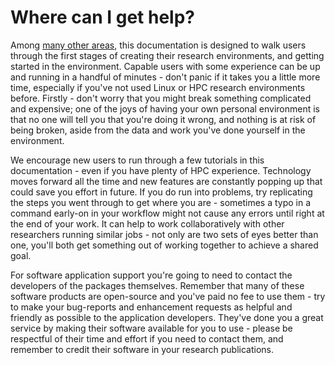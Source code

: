 # Where can I get help?

Among [many other areas](/#what-does-this-cover), this documentation is designed to walk users through the first stages of creating their research environments, and getting started in the environment. Capable users with some experience can be up and running in a handful of minutes - don't panic if it takes you a little more time, especially if you've not used Linux or HPC research environments before. Firstly - don't worry that you might break something complicated and expensive; one of the joys of having your own personal environment is that no one will tell you that you're doing it wrong, and nothing is at risk of being broken, aside from the data and work you've done yourself in the environment.

We encourage new users to run through a few tutorials in this documentation - even if you have plenty of HPC experience. Technology moves forward all the time and new features are constantly popping up that could save you effort in future. If you do run into problems, try replicating the steps you went through to get where you are - sometimes a typo in a command early-on in your workflow might not cause any errors until right at the end of your work. It can help to work collaboratively with other researchers running similar jobs - not only are two sets of eyes better than one, you'll both get something out of working together to achieve a shared goal.

For software application support you're going to need to contact the developers of the packages themselves. Remember that many of these software products are open-source and you've paid no fee to use them - try to make your bug-reports and enhancement requests as helpful and friendly as possible to the application developers. They've done you a great service by making their software available for you to use - please be respectful of their time and effort if you need to contact them, and remember to credit their software in your research publications.
